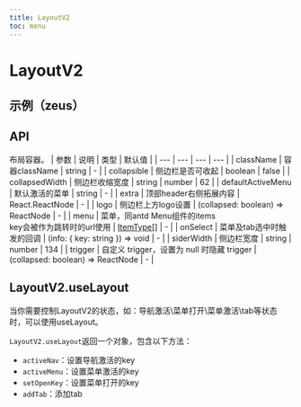 ```yaml
---
title: LayoutV2
toc: menu
---
```


# LayoutV2

## 示例（zeus）
<code src="../../packages/antd-ext/examples/LayoutV2/zeus" iframe="500"></code>

## API

布局容器。
| 参数 | 说明 | 类型 | 默认值 |
| --- | --- | --- | --- |
| className | 容器className | string | - |
| collapsible | 侧边栏是否可收起 | boolean | false |
| collapsedWidth | 侧边栏收缩宽度 | string \| number | 62 |
| defaultActiveMenu | 默认激活的菜单 | string | - |
| extra | 顶部header右侧拓展内容 | React.ReactNode | - |
| logo | 侧边栏上方logo设置 | (collapsed: boolean) => ReactNode | - |
| menu | 菜单，同antd Menu组件的items<br>key会被作为跳转时的url使用 | [ItemType[]][1] | - |
| onSelect | 菜单及tab选中时触发的回调 | (info: { key: string }) => void | - |
| siderWidth | 侧边栏宽度 | string \| number | 134 |
| trigger | 自定义 trigger，设置为 null 时隐藏 trigger | (collapsed: boolean) => ReactNode | - |

## LayoutV2.useLayout

当你需要控制LayoutV2的状态，如：导航激活\菜单打开\菜单激活\tab等状态时，可以使用useLayout。

`LayoutV2.useLayout`返回一个对象，包含以下方法：
  - `activeNav`：设置导航激活的key
  - `activeMenu`：设置菜单激活的key
  - `setOpenKey`：设置菜单打开的key
  - `addTab`：添加tab



[1]: https://ant-design.antgroup.com/components/menu-cn#itemtype
